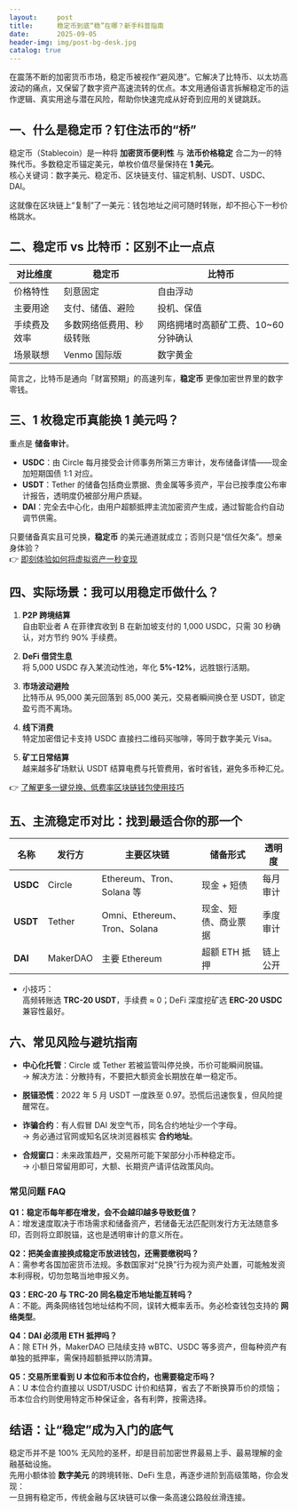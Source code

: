 ```yaml
---
layout:     post
title:      稳定币到底“稳”在哪？新手科普指南
date:       2025-09-05
header-img: img/post-bg-desk.jpg
catalog: true
---
```


在震荡不断的加密货币市场，稳定币被视作“避风港”。它解决了比特币、以太坊高波动的痛点，又保留了数字资产高速流转的优点。本文用通俗语言拆解稳定币的运作逻辑、真实用途与潜在风险，帮助你快速完成从好奇到应用的关键跳跃。

## 一、什么是稳定币？钉住法币的“桥”
稳定币（Stablecoin）是一种将 **加密货币便利性** 与 **法币价格稳定** 合二为一的特殊代币。多数稳定币锚定美元，单枚价值尽量保持在 **1 美元**。  
核心关键词：数字美元、稳定币、区块链支付、锚定机制、USDT、USDC、DAI。

这就像在区块链上“复制”了一美元：钱包地址之间可随时转账，却不担心下一秒价格跳水。

## 二、稳定币 vs 比特币：区别不止一点点
| 对比维度 | 稳定币 | 比特币 |
|---|---|---|
| 价格特性 | 刻意固定 | 自由浮动 |
| 主要用途 | 支付、储值、避险 | 投机、保值 |
| 手续费及效率 | 多数网络低费用、秒级转账 | 网络拥堵时高额矿工费、10~60 分钟确认 |
| 场景联想 | Venmo 国际版 | 数字黄金 |

简言之，比特币是通向「财富预期」的高速列车，**稳定币** 更像加密世界里的数字零钱。

## 三、1 枚稳定币真能换 1 美元吗？
重点是 **储备审计**。  
- **USDC**：由 Circle 每月接受会计师事务所第三方审计，发布储备详情——现金加短期国债 1:1 对应。  
- **USDT**：Tether 的储备包括商业票据、贵金属等多资产，平台已按季度公布审计报告，透明度仍被部分用户质疑。  
- **DAI**：完全去中心化，由用户超额抵押主流加密资产生成，通过智能合约自动调节供需。

只要储备真实且可兑换，**稳定币** 的美元通道就成立；否则只是“信任欠条”。想亲身体验？  
👉 [即刻体验如何将虚拟资产一秒变现](https://okxdog.com/)

## 四、实际场景：我可以用稳定币做什么？
1. **P2P 跨境结算**  
   自由职业者 A 在菲律宾收到 B 在新加坡支付的 1,000 USDC，只需 30 秒确认，对方节约 90% 手续费。

2. **DeFi 借贷生息**  
   将 5,000 USDC 存入某流动性池，年化 **5%-12%**，远胜银行活期。

3. **市场波动避险**  
   比特币从 95,000 美元回落到 85,000 美元，交易者瞬间换仓至 USDT，锁定盈亏而不离场。

4. **线下消费**  
   特定加密借记卡支持 USDC 直接扫二维码买咖啡，等同于数字美元 Visa。

5. **矿工日常结算**  
   越来越多矿场默认 USDT 结算电费与托管费用，省时省钱，避免多币种汇兑。

👉 [了解更多一键兑换、低费率区块链钱包使用技巧](https://okxdog.com/)

## 五、主流稳定币对比：找到最适合你的那一个
| 名称 | 发行方 | 主要区块链 | 储备形式 | 透明度 |
|---|---|---|---|---|
| **USDC** | Circle | Ethereum、Tron、Solana 等 | 现金 + 短债 | 每月审计 |
| **USDT** | Tether | Omni、Ethereum、Tron、Solana | 现金、短债、商业票据 | 季度审计 |
| **DAI** | MakerDAO | 主要 Ethereum | 超额 ETH 抵押 | 链上公开 |

* 小技巧：  
  高频转账选 **TRC-20 USDT**，手续费 ≈ 0；DeFi 深度挖矿选 **ERC-20 USDC** 兼容性最好。

## 六、常见风险与避坑指南
- **中心化托管**：Circle 或 Tether 若被监管叫停兑换，币价可能瞬间脱锚。  
  → 解决方法：分散持有，不要把大额资金长期放在单一稳定币。

- **脱锚恐慌**：2022 年 5 月 USDT 一度跌至 0.97。恐慌后迅速恢复，但风险提醒常在。

- **诈骗合约**：有人假冒 DAI 发空气币，同名合约地址少一个字母。  
  → 务必通过官网或知名区块浏览器核实 **合约地址**。

- **合规窗口**：未来政策趋严，交易所可能下架部分小币种稳定币。  
  → 小额日常留用即可，大额、长期资产请评估政策风向。

### 常见问题 FAQ

**Q1：稳定币每年都在增发，会不会越印越多导致贬值？**  
A：增发速度取决于市场需求和储备资产，若储备无法匹配则发行方无法随意多印，否则将立即脱锚，这也是透明审计的意义所在。

**Q2：把美金直接换成稳定币放进钱包，还需要缴税吗？**  
A：需参考各国加密货币法规。多数国家对“兑换”行为视为资产处置，可能触发资本利得税，切勿忽略当地申报义务。

**Q3：ERC-20 与 TRC-20 同名稳定币地址能互转吗？**  
A：不能。两条网络钱包地址结构不同，误转大概率丢币。务必检查钱包支持的 **网络类型**。

**Q4：DAI 必须用 ETH 抵押吗？**  
A：除 ETH 外，MakerDAO 已陆续支持 wBTC、USDC 等多资产，但每种资产有单独的抵押率，需保持超额抵押以防清算。

**Q5：交易所里看到 U 本位和币本位合约，也需要稳定币吗？**  
A：U 本位合约直接以 USDT/USDC 计价和结算，省去了不断换算币价的烦恼；币本位合约则使用特定币种保证金，各有利弊，按需选择。

## 结语：让“稳定”成为入门的底气

稳定币并不是 100% 无风险的圣杯，却是目前加密世界最易上手、最易理解的金融基础设施。  
先用小额体验 **数字美元** 的跨境转账、DeFi 生息，再逐步进阶到高级策略，你会发现：  
一旦拥有稳定币，传统金融与区块链可以像一条高速公路般丝滑连接。